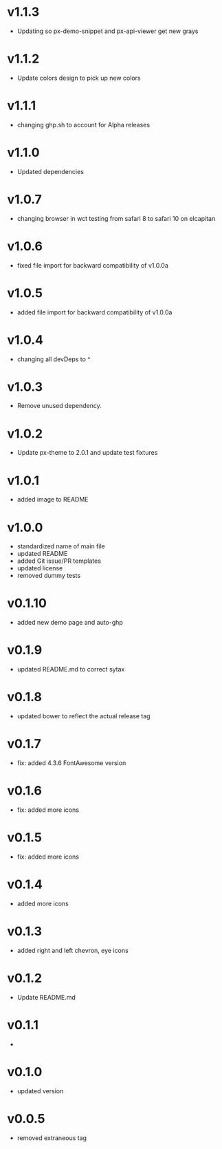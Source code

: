 v1.1.3
==================
* Updating so px-demo-snippet and px-api-viewer get new grays 

v1.1.2
==================
* Update colors design to pick up new colors

v1.1.1
==================
* changing ghp.sh to account for Alpha releases

v1.1.0
==================
* Updated dependencies

v1.0.7
==================
* changing browser in wct testing from safari 8 to safari 10 on elcapitan

v1.0.6
==================
* fixed file import for backward compatibility of v1.0.0a

v1.0.5
==================
* added file import for backward compatibility of v1.0.0a

v1.0.4
==================
* changing all devDeps to ^

v1.0.3
==================
* Remove unused dependency.

v1.0.2
==================
* Update px-theme to 2.0.1 and update test fixtures

v1.0.1
==================
* added image to README

v1.0.0
==================
* standardized name of main file
* updated README
* added Git issue/PR templates
* updated license
* removed dummy tests

v0.1.10
==================
* added new demo page and auto-ghp

v0.1.9
==================
* updated README.md to correct sytax

v0.1.8
==================
* updated bower to reflect the actual release tag

v0.1.7
==================
* fix: added 4.3.6 FontAwesome version

v0.1.6
==================
* fix: added more icons

v0.1.5
==================
* fix: added more icons

v0.1.4
==================
* added more icons

v0.1.3
==================
* added right and left chevron, eye icons

v0.1.2
==================
* Update README.md

v0.1.1
==================
*

v0.1.0
==================
* updated version

v0.0.5
==================
* removed extraneous tag
